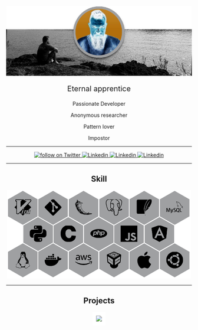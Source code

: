 <!-- ![](https://github.com/KennBro/KennBro/blob/main/img/Banner-avatar.png) -->
<!-- ![](/img/Banner-avatar.png) -->
<div align="center">
    <img alt="banner" src="/img/Banner-avatar.png">
</div>

<p align="center" style="font-size: 20px;">Eternal apprentice</p>
<p align="center">Passionate Developer</p>
<p align="center">Anonymous researcher</p>
<p align="center">Pattern lover</p>
<p align="center">Impostor</p>

---

<div align="center" style="margin-bottom: 10px;">
    <a href="https://twitter.com/intent/follow?screen_name=kennbroorg">
        <img alt="follow on Twitter" src="https://img.shields.io/twitter/follow/kennbroorg.svg?label=follow%20&style=for-the-badge&logo=twitter&labelColor=abcdef&color=1da1f2">
    </a>
    <a href="https://www.linkedin.com/in/kennbro/">
        <img alt="Linkedin" src="https://img.shields.io/badge/LinkedIn-0077B5?style=for-the-badge&logo=linkedin&logoColor=white">
    </a>
    <a href="mailto:kennbro@protonmail.com">
        <img alt="Linkedin" src="https://img.shields.io/badge/ProtonMail-8B89CC?style=for-the-badge&logo=protonmail&logoColor=white">
    </a>
    <a href="https://telegram.me/kennbro">
        <img alt="Linkedin" src="https://img.shields.io/badge/Telegram-2CA5E0?style=for-the-badge&logo=telegram&logoColor=white">
    </a>
</div>

---

<h2 align="center">Skill</h2>

<div align="center">
    <img alt="skill" src="/img/Skill-trx.png">
</div>

---

<h2 align="center">Projects</h2>

<div align="center">
    <a href="https://vimeo.com/434501702"><img style="border: 10px solid white;" src="/img/iKySol.gif"></a>
</div>